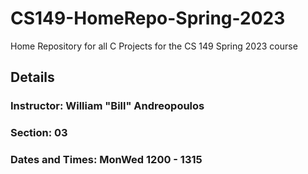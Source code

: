 # CS149-HomeRepo-Spring-2023
Home Repository for all C Projects for the CS 149 Spring 2023 course

## Details

### Instructor: William "Bill" Andreopoulos

### Section: 03

### Dates and Times: MonWed 1200 - 1315
